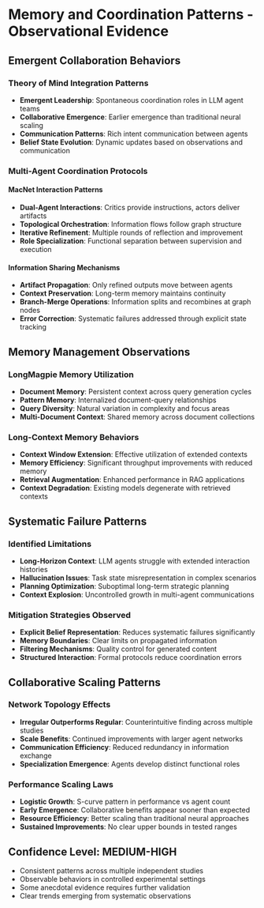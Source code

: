 # Memory and Coordination Patterns - Observational Evidence

## Emergent Collaboration Behaviors

### Theory of Mind Integration Patterns
- **Emergent Leadership**: Spontaneous coordination roles in LLM agent teams
- **Collaborative Emergence**: Earlier emergence than traditional neural scaling
- **Communication Patterns**: Rich intent communication between agents
- **Belief State Evolution**: Dynamic updates based on observations and communication

### Multi-Agent Coordination Protocols

#### MacNet Interaction Patterns
- **Dual-Agent Interactions**: Critics provide instructions, actors deliver artifacts
- **Topological Orchestration**: Information flows follow graph structure
- **Iterative Refinement**: Multiple rounds of reflection and improvement
- **Role Specialization**: Functional separation between supervision and execution

#### Information Sharing Mechanisms
- **Artifact Propagation**: Only refined outputs move between agents
- **Context Preservation**: Long-term memory maintains continuity
- **Branch-Merge Operations**: Information splits and recombines at graph nodes
- **Error Correction**: Systematic failures addressed through explicit state tracking

## Memory Management Observations

### LongMagpie Memory Utilization
- **Document Memory**: Persistent context across query generation cycles
- **Pattern Memory**: Internalized document-query relationships
- **Query Diversity**: Natural variation in complexity and focus areas
- **Multi-Document Context**: Shared memory across document collections

### Long-Context Memory Behaviors
- **Context Window Extension**: Effective utilization of extended contexts
- **Memory Efficiency**: Significant throughput improvements with reduced memory
- **Retrieval Augmentation**: Enhanced performance in RAG applications
- **Context Degradation**: Existing models degenerate with retrieved contexts

## Systematic Failure Patterns

### Identified Limitations
- **Long-Horizon Context**: LLM agents struggle with extended interaction histories
- **Hallucination Issues**: Task state misrepresentation in complex scenarios
- **Planning Optimization**: Suboptimal long-term strategic planning
- **Context Explosion**: Uncontrolled growth in multi-agent communications

### Mitigation Strategies Observed
- **Explicit Belief Representation**: Reduces systematic failures significantly
- **Memory Boundaries**: Clear limits on propagated information
- **Filtering Mechanisms**: Quality control for generated content
- **Structured Interaction**: Formal protocols reduce coordination errors

## Collaborative Scaling Patterns

### Network Topology Effects
- **Irregular Outperforms Regular**: Counterintuitive finding across multiple studies
- **Scale Benefits**: Continued improvements with larger agent networks
- **Communication Efficiency**: Reduced redundancy in information exchange
- **Specialization Emergence**: Agents develop distinct functional roles

### Performance Scaling Laws
- **Logistic Growth**: S-curve pattern in performance vs agent count
- **Early Emergence**: Collaborative benefits appear sooner than expected
- **Resource Efficiency**: Better scaling than traditional neural approaches
- **Sustained Improvements**: No clear upper bounds in tested ranges

## Confidence Level: MEDIUM-HIGH
- Consistent patterns across multiple independent studies
- Observable behaviors in controlled experimental settings
- Some anecdotal evidence requires further validation
- Clear trends emerging from systematic observations